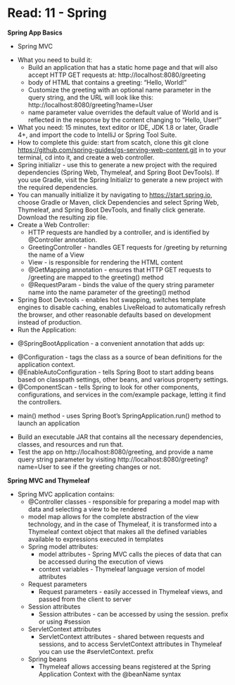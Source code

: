 # Read: 11 - Spring


**Spring App Basics**
* Spring MVC 
 - What you need to build it:
   * Build an application that has a static home page and that will also accept HTTP GET requests at: http://localhost:8080/greeting
   * body of HTML that contains a greeting: “Hello, World!”
   * Customize the greeting with an optional name parameter in the query string, and the URL will look like this: http://localhost:8080/greeting?name=User
   * name parameter value overrides the default value of World and is reflected in the response by the content changing to “Hello, User!”
 - What you need: 15 minutes, text editor or IDE, JDK 1.8 or later, Gradle 4+, and import the code to IntelliJ or Spring Tool Suite.
 - How to complete this guide: start from scatch, clone this git clone https://github.com/spring-guides/gs-serving-web-content.git in to your terminal, cd into it, and create a web controller. 
 - Spring initializr - use this to generate a new project with the required dependencies (Spring Web, Thymeleaf, and Spring Boot DevTools). If you use Gradle, visit the Spring Initializr to generate a new project with the required dependencies.
 - You can manually initialize it by navigating to https://start.spring.io, choose Gradle or Maven, click Dependencies and select Spring Web, Thymeleaf, and Spring Boot DevTools, and finally click generate. Download the resulting zip file.
 - Create a Web Controller:
   * HTTP requests are handled by a controller, and is identified by @Controller annotation.
   * GreetingController - handles GET requests for /greeting by returning the name of a View
   *  View - is responsible for rendering the HTML content
   * @GetMapping annotation - ensures that HTTP GET requests to /greeting are mapped to the greeting() method 
   * @RequestParam - binds the value of the query string parameter name into the name parameter of the greeting() method
 - Spring Boot Devtools - enables hot swapping, switches template engines to disable caching, enables LiveReload to automatically refresh the browser, and other reasonable defaults based on development instead of production. 
 - Run the Application: 
  * @SpringBootApplication - a convenient annotation that adds up:
   - @Configuration - tags the class as a source of bean definitions for the application context.
   - @EnableAutoConfiguration - tells Spring Boot to start adding beans based on classpath settings, other beans, and various property settings.
   - @ComponentScan - tells Spring to look for other components, configurations, and services in the com/example package, letting it find the controllers.
  * main() method  - uses Spring Boot’s SpringApplication.run() method to launch an application
 - Build an executable JAR that contains all the necessary dependencies, classes, and resources and run that.
 - Test the app on http://localhost:8080/greeting, and provide a name query string parameter by visiting http://localhost:8080/greeting?name=User to see if the greeting changes or not.


**Spring MVC and Thymeleaf**
* Spring MVC application contains:
  - @Controller classes - responsible for preparing a model map with data and selecting a view to be rendered
  - model map allows for the complete abstraction of the view technology, and in the case of Thymeleaf, it is transformed into a Thymeleaf context object that makes all the defined variables available to expressions executed in templates
  - Spring model attributes:
    * model attributes - Spring MVC calls the pieces of data that can be accessed during the execution of views 
    * context variables - Thymeleaf language version of model attributes
  - Request parameters
    * Request parameters - easily accessed in Thymeleaf views, and passed from the client to server
  - Session attributes 
    * Session attributes - can be accessed by using the session. prefix or using #session
  - ServletContext attributes 
    * ServletContext attributes - shared between requests and sessions, and to access ServletContext attributes in Thymeleaf you can use the #servletContext. prefix
  - Spring beans
    * Thymeleaf allows accessing beans registered at the Spring Application Context with the @beanName syntax
